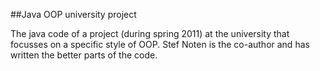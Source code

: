 ##Java OOP university project

The java code of a project (during spring 2011) at the university that focusses on a specific style of OOP. Stef Noten is the co-author and has written the better parts of the code.